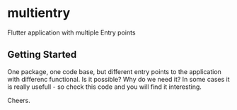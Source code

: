 # multientry

Flutter application with multiple Entry points

## Getting Started

One package, one code base, but different entry points to the application with differenc functional.
Is it possible? Why do we need it? In some cases it is really usefull - so check this code and you will find it interesting. 

Cheers.
